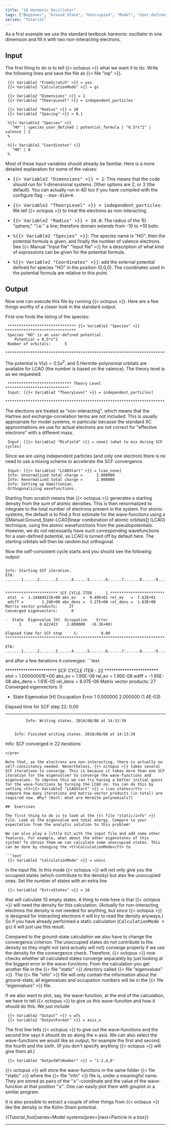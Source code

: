 ```yaml
---
title: "1D Harmonic Oscillator"
tags: ["Beginner", "Ground State", "Unoccupied", "Model", "User-defined Species", "Independent Particles"]
series: "Tutorial"
---
```



As a first example we use the standard textbook harmonic oscillator in one dimension and fill it with two non-interacting electrons. 

##  Input  

The first thing to do is to tell {{< octopus >}} what we want it to do. Write the following lines and save the file as {{< file "inp" >}}.

```text
 {{< Variable2 "FromScratch" >}} = yes
 {{< Variable2 "CalculationMode" >}} = gs
 
 {{< Variable2 "Dimensions" >}} = 1 
 {{< Variable2 "TheoryLevel" >}} = independent_particles
 
 {{< Variable2 "Radius" >}} = 10
 {{< Variable2 "Spacing" >}} = 0.1
 
 %{{< Variable2 "Species" >}} 
   "HO" | species_user_defined | potential_formula | "0.5*x^2" | valence | 2
 %
 
 %{{< Variable2 "Coordinates" >}}
   "HO" | 0
 %
```

Most of these input variables should already be familiar. Here is a more detailed explanation for some of the values:
* <tt>{{< Variable2 "Dimensions" >}} = 1</tt>: This means that the code should run for 1-dimensional systems. Other options are 2, or 3 (the default). You can actually run in 4D too if you have compiled with the configure flag <tt>--max-dim=4</tt>.

* <tt>{{< Variable2 "TheoryLevel" >}} = independent_particles</tt>: We tell {{< octopus >}} to treat the electrons as non-interacting.

* <tt>{{< Variable2 "Radius" >}} = 10.0</tt>: The radius of the 1D "sphere," ''i.e.'' a line; therefore domain extends from -10 to +10 bohr.

* <tt>%{{< Variable2 "Species" >}}</tt>: The species name is "HO", then the potential formula is given, and finally the number of valence electrons. See {{< Manual "Input file" "Input file" >}} for a description of what kind of expressions can be given for the potential formula.

* <tt>%{{< Variable2 "Coordinates" >}}</tt>: add the external potential defined for species "HO" in the position (0,0,0). The coordinates used in the potential formula are relative to this point.

##  Output  
Now one can execute this file by running {{< octopus >}}. Here are a few things worthy of a closer look in the standard output.

First one finds the listing of the species:

```text
 ****************************** {{< Variable2 "Species" >}} *******************************
 Species "HO" is an user-defined potential.
    Potential = 0.5*x^2
 Number of orbitals:      5
 **********************************************************************
```

The potential is $V(x) = 0.5 x^2$, and 5 Hermite-polynomial orbitals are available for LCAO (the number is based on the valence). The theory level is as we requested:

```text
 **************************** Theory Level ****************************
 Input: [{{< Variable2 "TheoryLevel" >}} = independent_particles]
 **********************************************************************
```

The electrons are treated as "non-interacting", which means that the Hartree and exchange-correlation terms are not included. This is usually appropriate for model systems, in particular because the standard XC approximations we use for actual electrons are not correct for "effective electrons" with a different mass.

```text
 Input: [{{< Variable2 "MixField" >}} = none] (what to mix during SCF cycles)
```

Since we are using independent particles (and only one electron) there is no need to use a mixing scheme to accelerate the SCF convergence. 

```text
 Input: [{{< Variable2 "LCAOStart" >}} = lcao_none]
 Info: Unnormalized total charge =      2.000000
 Info: Renormalized total charge =      2.000000
 Info: Setting up Hamiltonian.
 Orthogonalizing wavefunctions.
```

Starting from scratch means that {{< octopus >}} generates a starting density from the sum of atomic densities. This is then renormalized to integrate to the total number of electrons present in the system. For atomic systems, the default is to find a first estimate for the wave-functions using a [[Manual:Ground_State-LCAO|linear combination of atomic orbitals]] (LCAO) technique, using the atomic wavefunctions from the pseudopotentials. However, we do not necessarily have such corresponding wavefunctions for a user-defined potential, so LCAO is turned off by default here. The starting orbitals will then be random but orthogonal.

Now the self-consistent cycle starts and you should see the following output: 
```text

Info: Starting SCF iteration.
ETA: .......1......2.......3......4......5.......6......7.......8......9......0


*********************** SCF CYCLE ITER -    1 ************************
 etot  =  1.24484521E+00 abs_ev   =  9.49E+01 rel_ev   =  7.62E+01
 ediff =        1.24E+00 abs_dens =  3.27E+00 rel_dens =  1.63E+00
Matrix vector products:     27
Converged eigenvectors:      0

-  State  Eigenvalue [H]  Occupation    Error
      1        0.622423    2.000000   (6.3E+00)

Elapsed time for SCF step     1:          0.00
**********************************************************************

ETA: .......1......2.......3......4......5.......6......7.......8......9......0
```
</pre>
and after a few iterations it converges:
```text

*********************** SCF CYCLE ITER -   22 ************************
 etot  =  1.00000001E+00 abs_ev   =  1.95E-08 rel_ev   =  1.95E-08
 ediff =       -1.95E-08 abs_dens =  1.61E-05 rel_dens =  8.07E-06
Matrix vector products:     27
Converged eigenvectors:      0

-  State  Eigenvalue [H]  Occupation    Error
      1        0.500000    2.000000   (1.4E-03)

Elapsed time for SCF step    22:          0.00
**********************************************************************


             Info: Writing states. 2018/08/08 at 14:13:39


        Info: Finished writing states. 2018/08/08 at 14:13:39

Info: SCF converged in   22 iterations
```
</pre>

Note that, as the electrons are non-interacting, there is actually no self-consistency needed. Nevertheless, {{< octopus >}} takes several SCF iterations to converge. This is because it takes more than one SCF iteration for the eigensolver to converge the wave-functions and eigenvalues. To improve this we can try having a better initial guess for the wave-functions by turning the LCAO on. You can do this by setting <tt>{{< Variable2 "LCAOStart" >}} = lcao_states</tt> -- compare how many iterations and matrix-vector products (in total) are required now. Why? (Hint: what are Hermite polynomials?)

##  Exercises  

The first thing to do is to look at the {{< file "static/info" >}} file. Look at the eigenvalue and total energy. Compare to your expectation from the analytic solution to this problem!

We can also play a little bit with the input file and add some other features. For example, what about the other eigenstates of this system? To obtain them we can calculate some unoccupied states. This can be done by changing the <tt>CalculationMode</tt> to

```text
 {{< Variable2 "CalculationMode" >}} = unocc
```

in the input file. In this mode {{< octopus >}} will not only give you the occupied states (which contribute to the density) but also the unoccupied ones. Set the number of states with an extra line

```text
 {{< Variable2 "ExtraStates" >}} = 10
```

that will calculate 10 empty states. A thing to note here is that {{< octopus >}} will need the density for this calculation. (Actually for non-interacting electrons the density is not needed for anything, but since {{< octopus >}} is designed for interacting electrons it will try to read the density anyways.) So if you have already performed a static calculation (<tt>CalculationMode = gs</tt>) it will just use this result. 

Compared to the ground-state calculation we also have to change the convergence criterion. The unoccupied states do not contribute to the density so they might not (and actually will not) converge properly if we use the density for the convergence check. Therefore, {{< octopus >}} now checks whether all calculated states converge separately by just looking at the biggest error in the wave-functions. From the calculation you get another file in the {{< file "static" >}} directory called {{< file "eigenvalues" >}}. The {{< file "info" >}} file will only contain the information about the ground-state; all eigenvalues and occupation numbers will be in the {{< file "eigenvalues" >}} file.

If we also want to plot, say, the wave-function, at the end of the calculation, we have to tell {{< octopus >}} to give us this wave-function and how it should do this. We just include

```text
 {{< Variable2 "Output" >}} = wfs
 {{< Variable2 "OutputFormat" >}} = axis_x
```

The first line tells {{< octopus >}} to give out the wave-functions and the second line says it should do so along the x-axis. We can also select the wave-functions we would like as output, for example the first and second, the fourth and the sixth. (If you don't specify anything {{< octopus >}} will give them all.)

```text
 {{< Variable2 "OutputWfsNumber" >}} = "1-2,4,6"
```

{{< octopus >}} will store the wave-functions in the same folder {{< file "static" >}} where the {{< file "info" >}} file is, under a meaningful name. They are stored as pairs of the ''x''-coordinate and the value of the wave-function at that position ''x''. One can easily plot them with gnuplot or a similar program.

It is also possible to extract a couple of other things from {{< octopus >}} like the density or the Kohn-Sham potential.

{{Tutorial_foot|series=Model systems|prev=|next=Particle in a box}}







---------------------------------------------
